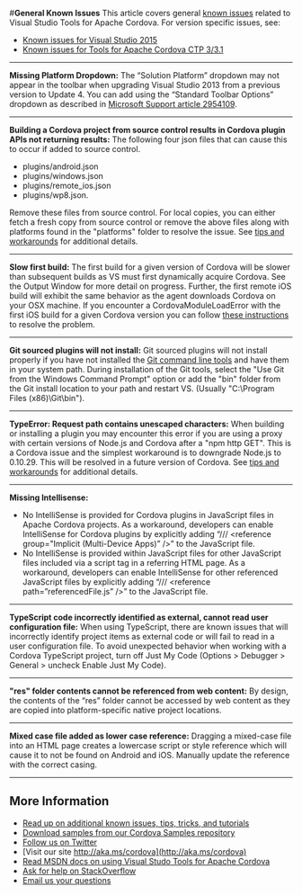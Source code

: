 #**General Known Issues**
This article covers general [known issues](../Readme.md#knownissues) related to Visual Studio Tools for Apache Cordova. For version specific issues, see:

- [Known issues for Visual Studio 2015](known-issues-vs2015.md)
- [Known issues for Tools for Apache Cordova CTP 3/3.1](known-issues-vs2013.md)

----------
**Missing Platform Dropdown:** The “Solution Platform” dropdown may not appear in the toolbar when upgrading Visual Studio 2013 from a previous version to Update 4. You can add using the “Standard Toolbar Options” dropdown as described in [Microsoft Support article 2954109](http://support.microsoft.com/kb/2954109).

----------
**Building a Cordova project from source control results in Cordova plugin APIs not returning results:** The following four json files that can cause this to occur if added to source control.

- plugins/android.json
- plugins/windows.json
- plugins/remote_ios.json
- plugins/wp8.json.

Remove these files from source control. For local copies, you can either fetch a fresh copy from source control or remove the above files along with platforms found in the "platforms" folder to resolve the issue. See [tips and workarounds](../tips-and-workarounds/general/README.md#l#missingexclude) for additional details.

----------
**Slow first build:** The first build for a given version of Cordova will be slower than subsequent builds as VS must first dynamically acquire Cordova. See the Output Window for more detail on progress. Further, the first remote iOS build will exhibit the same behavior as the agent downloads Cordova on your OSX machine. If you encounter a CordovaModuleLoadError with the first iOS build for a given Cordova version you can follow [these instructions](../tips-and-workarounds/ios/README.md#npm-cache) to resolve the problem.

----------
**Git sourced plugins will not install:** Git sourced plugins will not install properly if you have not installed the [Git command line tools](http://www.git-scm.com/downloads) and have them in your system path. During installation of the Git tools, select the "Use Git from the Windows Command Prompt" option or add the "bin" folder from the Git install location to your path and restart VS. (Usually "C:\Program Files (x86)\Git\bin").

----------
**TypeError: Request path contains unescaped characters:** When building or installing a plugin you may encounter this error if you are using a proxy with certain versions of Node.js and Cordova after a "npm http GET". This is a Cordova issue and the simplest workaround is to downgrade Node.js to 0.10.29. This will be resolved in a future version of Cordova. See [tips and workarounds](../tips-and-workarounds/general/README.md#cordovaproxy) for additional details.

----------
**Missing Intellisense:**
- No IntelliSense is provided for Cordova plugins in JavaScript files in Apache Cordova projects. As a workaround, developers can enable IntelliSense for Cordova plugins by explicitly adding “/// &lt;reference group="Implicit (Multi-Device Apps)” /&gt;” to the JavaScript file.
- No IntelliSense is provided within JavaScript files for other JavaScript files included via a script tag in a referring HTML page. As a workaround, developers can enable IntelliSense for other referenced JavaScript files by explicitly adding “/// &lt;reference path=”referencedFile.js” /&gt;” to the JavaScript file.

----------
**TypeScript code incorrectly identified as external, cannot read user configuration file:** When using TypeScript, there are known issues that will incorrectly identify project items as external code or will fail to read in a user configuration file. To avoid unexpected behavior when working with a Cordova TypeScript project, turn off Just My Code (Options > Debugger > General > uncheck Enable Just My Code).

----------
**"res" folder contents cannot be referenced from web content:** By design, the contents of the “res” folder cannot be accessed by web content as they are copied into platform-specific native project locations.

----------
**Mixed case file added as lower case reference:** Dragging a mixed-case file into an HTML page creates a lowercase script or style reference which will cause it to not be found on Android and iOS. Manually update the reference with the correct casing.

----------
## More Information
* [Read up on additional known issues, tips, tricks, and tutorials](../Readme.md)
* [Download samples from our Cordova Samples repository](http://github.com/Microsoft/cordova-samples)
* [Follow us on Twitter](https://twitter.com/VSCordovaTools)
* [Visit our site http://aka.ms/cordova](http://aka.ms/cordova)
* [Read MSDN docs on using Visual Studo Tools for Apache Cordova](http://go.microsoft.com/fwlink/?LinkID=533794)
* [Ask for help on StackOverflow](http://stackoverflow.com/questions/tagged/visual-studio-cordova)
* [Email us your questions](mailto://multidevicehybridapp@microsoft.com)
